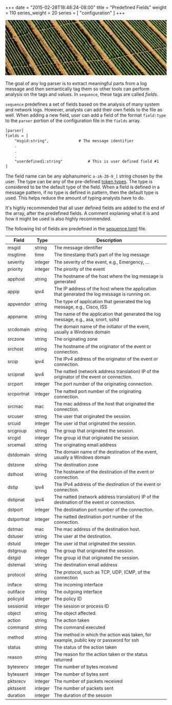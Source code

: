 +++
date = "2015-02-28T18:48:24-08:00"
title = "Predefined Fields"
weight = 110
series_weight = 20
series = [ "configuration" ]
+++

<a href="#" class="image fit"><img src="/images/pic04.jpg" alt="" /></a>

The goal of any log parser is to extract meaningful parts from a log message and then semantically tag them so other tools can perform analysis on the tags and values. In `sequence`, these tags are called _fields_.

`sequence` predefines a set of fields based on the analysis of many system and network logs. However, analysts can add their own fields to the file as well. When adding a new field, user can add a field of the format `field:type` to the `parser` portion of the configuration file in the `fields` array. 

```
[parser]
fields = [
	"msgid:string",				# The message identifier
	.
	.
	.
	"userdefined1:string"			# This is user defined field #1
]
```

The field name can be any alphanumeric `a-zA-Z0-9_]` string chosen by the user. The type can be any of the pre-defined [token types](/manual/tokens). The type is considered to be the default type of the field. When a field is defined in a message pattern, if no type is defined in pattern, then the default type is used. This helps reduce the amount of typing analysts have to do.

It's highly recommended that all user defined fields are added to the end of the array, after the predefined fields. A comment explaning what it is and how it might be used is also highly recommended.

The following list of fields are predefined in the [sequence.toml](/manual/config.md) file.

| Field | Type | Description |
|-------|------|-------------|
| msgid | string |  The message identifier |
| msgtime | time |  The timestamp that’s part of the log message |
| severity | integer |  The severity of the event, e.g., Emergency, … |
| priority | integer |  The pirority of the event |
| apphost | string |  The hostname of the host where the log message is generated |
| appip | ipv4 |  The IP address of the host where the application that generated the log message is running on. |
| appvendor | string |  The type of application that generated the log message, e.g., Cisco, ISS |
| appname | string |  The name of the application that generated the log message, e.g., asa, snort, sshd |
| srcdomain | string |  The domain name of the initiator of the event, usually a Windows domain |
| srczone | string |  The originating zone |
| srchost | string |  The hostname of the originator of the event or connection. |
| srcip | ipv4 |  The IPv4 address of the originator of the event or connection. |
| srcipnat | ipv4 |  The natted (network address translation) IP of the originator of the event or connection. |
| srcport | integer |  The port number of the originating connection. |
| srcportnat | integer |  The natted port number of the originating connection. |
| srcmac | mac |  The mac address of the host that originated the connection. |
| srcuser | string |  The user that originated the session. |
| srcuid | integer |  The user id that originated the session. |
| srcgroup | string |  The group that originated the session. |
| srcgid | integer |  The group id that originated the session. |
| srcemail | string |  The originating email address |
| dstdomain | string |  The domain name of the destination of the event, usually a Windows domain |
| dstzone | string |  The destination zone |
| dsthost | string |  The hostname of the destination of the event or connection. |
| dstip | ipv4 |  The IPv4 address of the destination of the event or connection. |
| dstipnat | ipv4 |  The natted (network address translation) IP of the destination of the event or connection. |
| dstport | integer |  The destination port number of the connection. |
| dstportnat | integer |  The natted destination port number of the connection. |
| dstmac | mac |  The mac address of the destination host. |
| dstuser | string |  The user at the destination. |
| dstuid | integer |  The user id that originated the session. |
| dstgroup | string |  The group that originated the session. |
| dstgid | integer |  The group id that originated the session. |
| dstemail | string |  The destination email address |
| protocol | string |  The protocol, such as TCP, UDP, ICMP, of the connection |
| iniface | string |  The incoming interface |
| outiface | string |  The outgoing interface |
| policyid | integer |  The policy ID |
| sessionid | integer |  The session or process ID |
| object | string |  The object affected. |
| action | string |  The action taken |
| command | string |  The command executed |
| method | string |  The method in which the action was taken, for example, public key or password for ssh |
| status | string |  The status of the action taken |
| reason | string |  The reason for the action taken or the status returned |
| bytesrecv | integer |  The number of bytes received |
| bytessent | integer |  The number of bytes sent |
| pktsrecv | integer |  The number of packets received |
| pktssent | integer |  The number of packets sent |
| duration | integer | The duration of the session |
